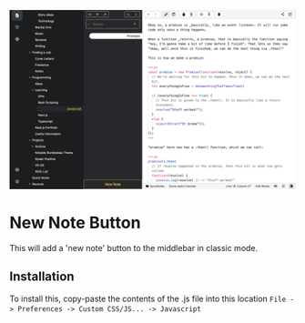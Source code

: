![](./screenshot.png)

# New Note Button

This will add a 'new note' button to the middlebar in classic mode.

## Installation
To install this, copy-paste the contents of the .js file into this location `File -> Preferences -> Custom CSS/JS... -> Javascript`
